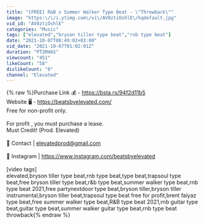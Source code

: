 ```yaml
---
title: "[FREE] R&B x Summer Walker Type Beat - \"Throwback\""
image: "https:\/\/i.ytimg.com\/vi\/AV0ztiOshlE\/hqdefault.jpg"
vid_id: "AV0ztiOshlE"
categories: "Music"
tags: ["elevated","bryson tiller type beat","rnb type beat"]
date: "2021-10-07T08:49:02+03:00"
vid_date: "2021-10-07T01:02:01Z"
duration: "PT2M46S"
viewcount: "451"
likeCount: "58"
dislikeCount: "0"
channel: "Elevated"
---
```

{% raw %}Purchase Link 💰  -  <a rel="nofollow" target="blank" href="https://bsta.rs/94f2d11b5">https://bsta.rs/94f2d11b5</a><br />Website 🖥  - <a rel="nofollow" target="blank" href="https://beatsbyelevated.com/">https://beatsbyelevated.com/</a><br />Free for non-profit only. <br /><br />For profit , you must purchase a lease.<br />Must Credit! (Prod. Elevated)<br /><br />📩 Contact | elevatedprod@gmail.com<br /><br />📲 Instagram | <a rel="nofollow" target="blank" href="https://www.instagram.com/beatsbyelevated">https://www.instagram.com/beatsbyelevated</a><br /><br />[video tags]<br />elevated,bryson tiller type beat,rnb type beat,type beat,trapsoul type beat,free bryson tiller type beat,r&amp;b type beat,summer walker type beat,rnb type beat 2021,free partynextdoor type beat,bryson tiller,bryson tiller instrumental,bryson tiller beat,trapsoul type beat free for profit,brent faiyaz type beat,free summer walker type beat,R&amp;B type beat 2021,rnb guitar type beat,guitar type beat,summer walker guitar type beat,rnb type beat throwback{% endraw %}
